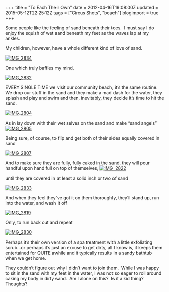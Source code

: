 +++
title = "To Each Their Own"
date = 2012-04-16T19:08:00Z
updated = 2015-05-12T22:25:12Z
tags = ["Circus Shots", "beach"]
blogimport = true 
+++

Some people like the feeling of sand beneath their toes.&#160; I must say I do enjoy the squish of wet sand beneath my feet as the waves lap at my ankles.&#160; 

My children, however, have a whole different kind of love of sand. 

[![IMG_2834](https://latc.s3.amazonaws.com/wp-content/uploads/2012/04/IMG_2834.jpg "IMG_2834")](https://latc.s3.amazonaws.com/wp-content/uploads/2012/04/IMG_2834.jpg)

One which truly baffles my mind. 

[![IMG_2832](https://latc.s3.amazonaws.com/wp-content/uploads/2012/04/IMG_2832.jpg "IMG_2832")](https://latc.s3.amazonaws.com/wp-content/uploads/2012/04/IMG_2832.jpg)

 EVERY SINGLE TIME we visit our community beach, it’s the same routine.&#160; We drop our stuff in the sand and they make a mad dash for the water, they splash and play and swim and then, inevitably, they decide it’s time to hit the sand. 

[![IMG_2804](https://latc.s3.amazonaws.com/wp-content/uploads/2012/04/IMG_2804.jpg "IMG_2804")](https://latc.s3.amazonaws.com/wp-content/uploads/2012/04/IMG_2804.jpg)

As in lay down with their wet selves on the sand and make “sand angels”[![IMG_2805](https://latc.s3.amazonaws.com/wp-content/uploads/2012/04/IMG_2805.jpg "IMG_2805")](https://latc.s3.amazonaws.com/wp-content/uploads/2012/04/IMG_2805.jpg)

Being sure, of course, to flip and get both of their sides equally covered in sand

[![IMG_2807](https://latc.s3.amazonaws.com/wp-content/uploads/2012/04/IMG_2807.jpg "IMG_2807")](https://latc.s3.amazonaws.com/wp-content/uploads/2012/04/IMG_2807.jpg)

And to make sure they are fully, fully caked in the sand, they will pour handful upon hand full on top of themselves, [![IMG_2822](https://latc.s3.amazonaws.com/wp-content/uploads/2012/04/IMG_2822.jpg "IMG_2822")](https://latc.s3.amazonaws.com/wp-content/uploads/2012/04/IMG_2822.jpg)

until they are covered in at least a solid inch or two of sand

[![IMG_2833](https://latc.s3.amazonaws.com/wp-content/uploads/2012/04/IMG_2833.jpg "IMG_2833")](https://latc.s3.amazonaws.com/wp-content/uploads/2012/04/IMG_2833.jpg)

And when they feel they’ve got it on them thoroughly, they’ll stand up, run into the water, and wash it off

[![IMG_2819](https://latc.s3.amazonaws.com/wp-content/uploads/2012/04/IMG_2819.jpg "IMG_2819")](https://latc.s3.amazonaws.com/wp-content/uploads/2012/04/IMG_2819.jpg)

Only, to run back out and repeat

[![IMG_2830](https://latc.s3.amazonaws.com/wp-content/uploads/2012/04/IMG_2830.jpg "IMG_2830")](https://latc.s3.amazonaws.com/wp-content/uploads/2012/04/IMG_2830.jpg)

Perhaps it’s their own version of a spa treatment with a little exfoliating scrub…or perhaps it’s just an excuse to get dirty, all I know is, it keeps them entertained for QUITE awhile and it typically results in a sandy bathtub when we get home.&#160; 

They couldn’t figure out why I didn’t want to join them.&#160; While I was happy to sit in the sand with my feet in the water, I was not so eager to roll around caking my body in dirty sand.&#160; Am I alone on this?&#160; Is it a kid thing?&#160; Thoughts?
